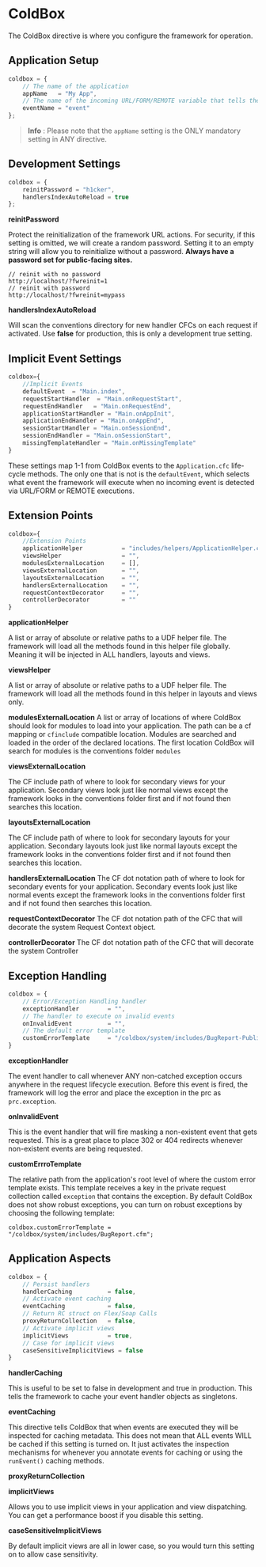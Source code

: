 # ColdBox
The ColdBox directive is where you configure the framework for operation.  

## Application Setup

```js
coldbox = {
    // The name of the application
	appName   = "My App",
	// The name of the incoming URL/FORM/REMOTE variable that tells the framework what event to execute. Ex: index.cfm?event=users.list
	eventName = "event"
};
```

> **Info** : Please note that the `appName` setting is the ONLY mandatory setting in ANY directive.

## Development Settings

```js
coldbox = {
	reinitPassword = "h1cker",
	handlersIndexAutoReload = true
};
```

**reinitPassword**

Protect the reinitialization of the framework URL actions. For security, if this setting is omitted, we will create a random password. Setting it to an empty string will allow you to reinitialize without a password. **Always have a password set for public-facing sites.**

```
// reinit with no password
http://localhost/?fwreinit=1
// reinit with password
http://localhost/?fwreinit=mypass
```

**handlersIndexAutoReload**

Will scan the conventions directory for new handler CFCs on each request if activated. Use **false** for production, this is only a development true setting.


## Implicit Event Settings

```js
coldbox={
	//Implicit Events
	defaultEvent  = "Main.index",
	requestStartHandler	 = "Main.onRequestStart",
	requestEndHandler   = "Main.onRequestEnd",
	applicationStartHandler = "Main.onAppInit",
	applicationEndHandler = "Main.onAppEnd",
	sessionStartHandler = "Main.onSessionEnd",
	sessionEndHandler = "Main.onSessionStart",
	missingTemplateHandler = "Main.onMissingTemplate"
}
```
These settings map 1-1 from ColdBox events to the `Application.cfc` life-cycle methods.  The only one that is not is the `defaultEvent`, which selects what event the framework will execute when no incoming event is detected via URL/FORM or REMOTE executions.

## Extension Points

```js
coldbox={
	//Extension Points
	applicationHelper 			= "includes/helpers/ApplicationHelper.cfm",
	viewsHelper					= "",
	modulesExternalLocation		= [],
	viewsExternalLocation		= "",
	layoutsExternalLocation 	= "",
	handlersExternalLocation  	= "",
	requestContextDecorator 	= "",
	controllerDecorator         = ""
}
```

**applicationHelper**

A list or array of absolute or relative paths to a UDF helper file. The framework will load all the methods found in this helper file globally. Meaning it will be injected in ALL handlers, layouts and views.

**viewsHelper**

A list or array of absolute or relative paths to a UDF helper file. The framework will load all the methods found in this helper in layouts and views only.

**modulesExternalLocation**
A list or array of locations of where ColdBox should look for modules to load into your application. The path can be a cf mapping or `cfinclude` compatible location. Modules are searched and loaded in the order of the declared locations. The first location ColdBox will search for modules is the conventions folder `modules`

**viewsExternalLocation**

The CF include path of where to look for secondary views for your application. Secondary views look just like normal views except the framework looks in the conventions folder first and if not found then searches this location.

**layoutsExternalLocation**

The CF include path of where to look for secondary layouts for your application. Secondary layouts look just like normal layouts except the framework looks in the conventions folder first and if not found then searches this location.

**handlersExternalLocation**
The CF dot notation path of where to look for secondary events for your application. Secondary events look just like normal events except the framework looks in the conventions folder first and if not found then searches this location.

**requestContextDecorator**
The CF dot notation path of the CFC that will decorate the system Request Context object.

**controllerDecorator**
The CF dot notation path of the CFC that will decorate the system Controller


## Exception Handling

```js
coldbox = {
    // Error/Exception Handling handler
	exceptionHandler		= "",
	// The handler to execute on invalid events
	onInvalidEvent			= "",
	// The default error template
	customErrorTemplate		= "/coldbox/system/includes/BugReport-Public.cfm"
}
```

**exceptionHandler**

The event handler to call whenever ANY non-catched exception occurs anywhere in the request lifecycle execution. Before this event is fired, the framework will log the error and place the exception in the prc as `prc.exception`.


**onInvalidEvent**

This is the event handler that will fire masking a non-existent event that gets requested. This is a great place to place 302 or 404 redirects whenever non-existent events are being requested.


**customErrroTemplate**

The relative path from the application's root level of where the custom error template exists. This template receives a key in the private request collection called `exception` that contains the exception.  By default ColdBox does not show robust exceptions, you can turn on robust exceptions by choosing the following template:

```
coldbox.customErrorTemplate = "/coldbox/system/includes/BugReport.cfm";
```

## Application Aspects

```js
coldbox = {
    // Persist handlers
    handlerCaching 			= false,
    // Activate event caching
	eventCaching			= false,
	// Return RC struct on Flex/Soap Calls
	proxyReturnCollection 	= false,
	// Activate implicit views
	implicitViews           = true,
	// Case for implicit views
	caseSensitiveImplicitViews = false
}
```

**handlerCaching**

This is useful to be set to false in development and true in production. This tells the framework to cache your event handler objects as singletons.

**eventCaching**

This directive tells ColdBox that when events are executed they will be inspected for caching metadata. This does not mean that ALL events WILL be cached if this setting is turned on. It just activates the inspection mechanisms for whenever you annotate events for caching or using the `runEvent()` caching methods.

**proxyReturnCollection**

**implicitViews**

Allows you to use implicit views in your application and view dispatching. You can get a performance boost if you disable this setting.

**caseSensitiveImplicitViews**

By default implicit views are all in lower case, so you would turn this setting on to allow case sensitivity.






